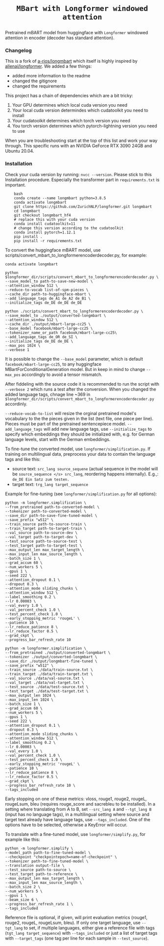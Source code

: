 # <p align=center>`MBart with Longformer windowed attention`</p>

Pretrained mBART model from huggingface with `Longformer` windowed attention in encoder (decoder has standard attention).

### Changelog
This is a fork of [a-rios/longmbart](https://github.com/a-rios/longmbart) which itself is highly inspired by [allenai/longformer](https://github.com/allenai/longformer). We added a few things:
* added more information to the readme
* changed the gitignore
* changed the requirements

This project has a chain of dependencies which are a bit tricky:
1. Your GPU determines which local cuda version you need 
1. Your local cuda version determindes which cudatoolkit you need to install
1. Your cudatoolkit determines which torch version you need
1. You torch version determines which pytorch-lightning version you need to use

When you are troubleshooting start at the top of this list and work your way through. This specific runs with an NVIDIA GeForce RTX 3090 24GB and Ubuntu 20.04. 

### Installation

Check your cuda version by running: `nvcc --version`. Please stick to this Installation procedure. Especially the transformer part in `requirements.txt` is important.

```
    bash
    conda create --name longmbart python=3.8.5 
    conda activate longmbart
    git clone https://github.com/ZurichNLP/longformer.git longmbart
    cd longmbart
    git checkout longmbart_hf4
    # replace this with your cuda version
    conda install cudatoolkit=11
    # change this version according to the cudatoolkit  
    conda install pytorch=1.12.1
    pip install .
    pip install -r requirements.txt
  ```
    
   To convert the huggingface mBART model, use scripts/convert_mbart_to_longformerencoderdecoder.py, for example:
   
   ```
   conda activate longmbart
   ```
   
   ``` 
   python $longformer_dir/scripts/convert_mbart_to_longformerencoderdecoder.py \
   --save_model_to path-to-save-new-model \
   --attention_window 512 \
   --reduce-to-vocab list-of-spm-pieces \
   --cache_dir path-to-huggingface-mbart \
   --add_language_tags de_A1 de_A2 de_B1 \
   --initialize_tags de_DE de_DE de_DE
   ```
   
   ```
   python ./scripts/convert_mbart_to_longformerencoderdecoder.py \
   --save_model_to ./output/converted-longmbart \
   --attention_window 512 \
   --cache_dir ./output/mbart-large-cc25 \
   --base_model facebook/mbart-large-cc25 \
   --tokenizer_name_or_path facebook/mbart-large-cc25\
   --add_language_tags de_OR de_SI \
   --initialize_tags de_DE de_DE \
   --max_pos 1024 \
   --verbose 1
   ```
   
   It is possible to change the `--base_model` parameter, which is default `facebook/mbart-large-cc25`, to any huggingface MBartForConditionalGeneration model. But in keep in mind to change `--max_pos` accordingly to avoid a tensor mismatch.
   
   After fiddeling with the source code it is recommended to run the script with `--verbose 2` which runs a test after the conversion. When you changed the added language tags, chnage line ~369 in `$longformer_dir/scripts/convert_mbart_to_longformerencoderdecoder.py` accordinly.
    
   `--reduce-vocab-to-list` will resize the orginal pretrained model's vocabulary to the the pieces given in the list (text file, one piece per line). Pieces must be part of the pretrained sentencepiece model. 
   `--add_language_tags` will add new language tags, use `--initialize_tags` to specify which embeddings they should be initialized with, e.g. for German language levels, start with the German embeddings.
   
   To fine-tune the converted model, use `longformer/simplification.py`. If training on multilingual data, preprocess your data to contain the language tags and </s> like this:
   * source text: `src_lang source_sequene` (actual sequence in the model will be `source_sequence </s> src_lang`, reordering happens internally). E.g.,: `de_DE Ein Satz zum testen.`
   * target text: `trg_lang target_sequence` 
   
 Example for fine-tuning (see `longformer/simplification.py` for all options):
   
```
python -m longformer.simplification \
--from_pretrained path-to-converted-model \
--tokenizer path-to-converted-model \
--save_dir path-to-save-fine-tuned-model \
--save_prefix "w512" \
--train_source path-to-source-train \
--train_target path-to-target-train \
--val_source path-to-source-dev \
--val_target path-to-target-dev \
--test_source path-to-source-test \
--test_target path-to-target-test \
--max_output_len max_target_length \
--max_input_len max_source_length \
--batch_size 1 \
--grad_accum 60 \
--num_workers 5 \
--gpus 1 \
--seed 222 \
--attention_dropout 0.1 \
--dropout 0.3 \
--attention_mode sliding_chunks \
--attention_window 512 \
--label_smoothing 0.2 \
--lr 0.00003 \
--val_every 1.0 \
--val_percent_check 1.0 \
--test_percent_check 1.0 \
--early_stopping_metric 'rougeL' \
--patience 10 \
--lr_reduce_patience 8 \
--lr_reduce_factor 0.5 \
--grad_ckpt \
--progress_bar_refresh_rate 10
```

```
python -m longformer.simplification \
--from_pretrained ./output/converted-longmbart \
--tokenizer ./output/converted-longmbart \
--save_dir ./output/longmbart-fine-tuned \
--save_prefix "w512" \
--train_source ./data/train-source.txt \
--train_target ./data/train-target.txt \
--val_source ./data/val-source.txt \
--val_target ./data/val-target.txt \
--test_source ./data/test-source.txt \
--test_target ./data/test-target.txt \
--max_output_len 1024 \
--max_input_len 1024 \
--batch_size 1 \
--grad_accum 60 \
--num_workers 5 \
--gpus 1 \
--seed 222 \
--attention_dropout 0.1 \
--dropout 0.3 \
--attention_mode sliding_chunks \
--attention_window 512 \
--label_smoothing 0.2 \
--lr 0.00003 \
--val_every 1.0 \
--val_percent_check 1.0 \
--test_percent_check 1.0 \
--early_stopping_metric 'rougeL' \
--patience 10 \
--lr_reduce_patience 8 \
--lr_reduce_factor 0.5 \
--grad_ckpt \
--progress_bar_refresh_rate 10 \
--tags_included
```

Early stopping on one of these metrics: vloss, rouge1, rouge2, rougeL, rougeLsum, bleu (requires rouge_score and sacrebleu to be installed).
In a setting where translating from A to B, set `--src_lang A` and `--tgt_lang B` (input has no language tags), in a multilingual setting where source and target text already have language tags, use `--tags_included`. One of the options have to be selected, otherwise a KeyError will occur. 

To translate with a fine-tuned model, use `longformer/simplify.py`, for example like this:
```
python -m longformer.simplify \
--model_path path-to-fine-tuned-model \
--checkpoint "checkpointepoch=name-of-checkpoint" \
--tokenizer path-to-fine-tuned-model \
--translation output-file \
--test_source path-to-source \
--test_target path-to-reference \
--max_output_len max_target_length \
--max_input_len max_source_length \
--batch_size 2 \
--num_workers 5 \
--gpus 1 \
--beam_size 6 \
--progress_bar_refresh_rate 1 \
--tags_included
```
Reference file is optional, if given, will print evaluation metrics (rouge1, rouge2, rougeL, rougeLsum, bleu). 
If only one target language, use `--tgt_lang` to set, if multiple languages, either give a reference file with tags (`tgt_lang target_sequence`) with `--tags_included` or just a list of target tags with `--target_tags` (one tag per line for each sample in `--test_source`).

